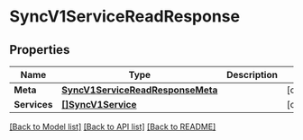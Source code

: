 # SyncV1ServiceReadResponse

## Properties

Name | Type | Description | Notes
------------ | ------------- | ------------- | -------------
**Meta** | [**SyncV1ServiceReadResponseMeta**](sync_v1_serviceReadResponse_meta.md) |  | [optional] 
**Services** | [**[]SyncV1Service**](sync.v1.service.md) |  | [optional] 

[[Back to Model list]](../README.md#documentation-for-models) [[Back to API list]](../README.md#documentation-for-api-endpoints) [[Back to README]](../README.md)


